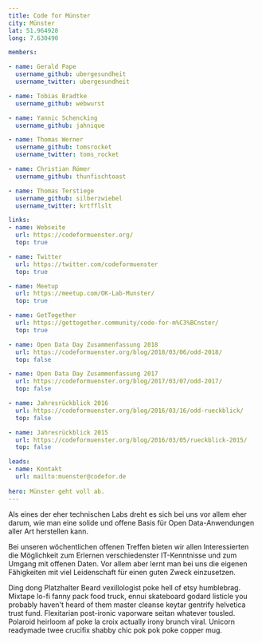 ```yaml
---
title: Code for Münster
city: Münster
lat: 51.964928
long: 7.630490

members:

- name: Gerald Pape
  username_github: ubergesundheit
  username_twitter: ubergesundheit

- name: Tobias Bradtke
  username_github: webwurst

- name: Yannic Schencking
  username_github: jahnique

- name: Thomas Werner
  username_github: tomsrocket
  username_twitter: toms_rocket

- name: Christian Römer
  username_github: thunfischtoast

- name: Thomas Terstiege
  username_github: silberzwiebel
  username_twitter: krtfflslt

links:
- name: Webseite
  url: https://codeformuenster.org/
  top: true

- name: Twitter
  url: https://twitter.com/codeformuenster
  top: true

- name: Meetup
  url: https://meetup.com/OK-Lab-Munster/
  top: true

- name: GetTogether
  url: https://gettogether.community/code-for-m%C3%BCnster/
  top: true

- name: Open Data Day Zusammenfassung 2018
  url: https://codeformuenster.org/blog/2018/03/06/odd-2018/
  top: false

- name: Open Data Day Zusammenfassung 2017
  url: https://codeformuenster.org/blog/2017/03/07/odd-2017/
  top: false

- name: Jahresrückblick 2016
  url: https://codeformuenster.org/blog/2016/03/16/odd-rueckblick/
  top: false

- name: Jahresrückblick 2015
  url: https://codeformuenster.org/blog/2016/03/05/rueckblick-2015/
  top: false

leads:
- name: Kontakt
  url: mailto:muenster@codefor.de
  
hero: Münster geht voll ab.
---
```


Als eines der eher technischen Labs dreht es sich bei uns vor allem eher darum, wie man eine solide und offene Basis für Open Data-Anwendungen aller Art herstellen kann.

Bei unseren wöchentlichen offenen Treffen bieten wir allen Interessierten die Möglichkeit zum Erlernen verschiedenster IT-Kenntnisse und zum Umgang mit offenen Daten. Vor allem aber lernt man bei uns die eigenen Fähigkeiten mit viel Leidenschaft für einen guten Zweck einzusetzen.

Ding dong Platzhalter
Beard vexillologist poke hell of etsy humblebrag. Mixtape lo-fi fanny pack food truck, ennui skateboard godard listicle you probably haven't heard of them master cleanse keytar gentrify helvetica trust fund. Flexitarian post-ironic vaporware seitan whatever tousled. Polaroid heirloom af poke la croix actually irony brunch viral. Unicorn readymade twee crucifix shabby chic pok pok poke copper mug.
